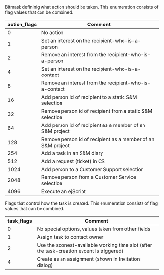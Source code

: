 
Bitmask defininig what action should be taken. This enumeration consists of flag values that can be combined.

| action\_flags | Comment |
|---|---|
| 0 | No action |
| 1 | Set an interest on the recipient-who-is-a-person |
| 2 | Remove an interest from the recipient-who-is-a-person |
| 4 | Set an interest on the recipient-who-is-a-contact |
| 8 | Remove an interest from the recipient-who-is-a-contact |
| 16 | Add person id of recipient to a static S&M selection |
| 32 | Remove person id of recipient from a static S&M selection |
| 64 | Add person id of recipient as a member of an S&M project |
| 128 | Remove person id of recipient as a member of an S&M project |
| 254 | Add a task in an S&M diary |
| 512 | Add a request (ticket) in CS |
| 1024 | Add person to a Customer Support selection |
| 2048 | Remove person from a Customer Service selection |
| 4096 | Execute an ejScript |

Flags that control how the task is created. This enumeration consists of flag values that can be combined.

| task\_flags | Comment |
|---|---|
| 0 | No special options, values taken from other fields |
| 1 | Assign task to contact owner |
| 2 | Use the soonest-available working time slot (after the task-creation evcent is triggered) |
| 4 | Create as an assignment (shown in Invitation dialog) |
